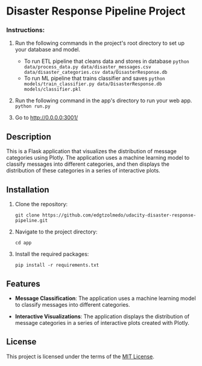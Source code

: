 # Disaster Response Pipeline Project

### Instructions:
1. Run the following commands in the project's root directory to set up your database and model.

    - To run ETL pipeline that cleans data and stores in database
        `python data/process_data.py data/disaster_messages.csv data/disaster_categories.csv data/DisasterResponse.db`
    - To run ML pipeline that trains classifier and saves
        `python models/train_classifier.py data/DisasterResponse.db models/classifier.pkl`

2. Run the following command in the app's directory to run your web app.
    `python run.py`

3. Go to http://0.0.0.0:3001/

## Description

This is a Flask application that visualizes the distribution of message categories using Plotly. The application uses a machine learning model to classify messages into different categories, and then displays the distribution of these categories in a series of interactive plots.

## Installation

1. Clone the repository:
    ```
    git clone https://github.com/edgtzolmedo/udacity-disaster-response-pipeline.git
    ```

2. Navigate to the project directory:
    ```
    cd app
    ```

3. Install the required packages:
    ```
    pip install -r requirements.txt
    ```

## Features

- **Message Classification**: The application uses a machine learning model to classify messages into different categories.

- **Interactive Visualizations**: The application displays the distribution of message categories in a series of interactive plots created with Plotly.

## License

This project is licensed under the terms of the [MIT License](LICENSE).